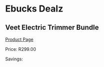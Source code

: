 
# Ebucks Dealz
## Veet Electric Trimmer Bundle
[Product Page](https://www.ebucks.com/web/shop/productSelected.do?prodId=1140734323&catId=375509364)

Price: R299.00

Savings: 


	